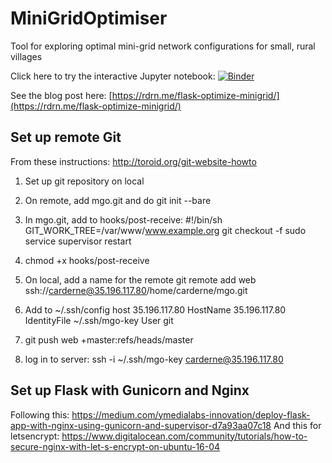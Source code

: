 # MiniGridOptimiser
Tool for exploring optimal mini-grid network configurations for small, rural villages

Click here to try the interactive Jupyter notebook: [![Binder](https://mybinder.org/badge.svg)](https://mybinder.org/v2/gh/carderne/MiniGridOptimiser/master?filepath=MiniGridOptimiser.ipynb)

See the blog post here: [https://rdrn.me/flask-optimize-minigrid/](https://rdrn.me/flask-optimize-minigrid/)

## Set up remote Git

From these instructions: http://toroid.org/git-website-howto

1) Set up git repository on local

2) On remote, add mgo.git and do git init --bare

3) In mgo.git, add to hooks/post-receive:
#!/bin/sh
GIT_WORK_TREE=/var/www/www.example.org git checkout -f
sudo service supervisor restart

4) chmod +x hooks/post-receive

5) On local, add a name for the remote
git remote add web ssh://carderne@35.196.117.80/home/carderne/mgo.git

6) Add to ~/.ssh/config
host 35.196.117.80
 HostName 35.196.117.80
 IdentityFile ~/.ssh/mgo-key
 User git

7) git push web +master:refs/heads/master

8) log in to server:
ssh -i ~/.ssh/mgo-key carderne@35.196.117.80



## Set up Flask with Gunicorn and Nginx

Following this: https://medium.com/ymedialabs-innovation/deploy-flask-app-with-nginx-using-gunicorn-and-supervisor-d7a93aa07c18
And this for letsencrypt: https://www.digitalocean.com/community/tutorials/how-to-secure-nginx-with-let-s-encrypt-on-ubuntu-16-04

